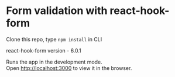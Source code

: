 # Form validation with react-hook-form

Clone this repo, type `npm install` in CLI

react-hook-form version - 6.0.1

Runs the app in the development mode.\
Open [http://localhost:3000](http://localhost:3000) to view it in the browser.
